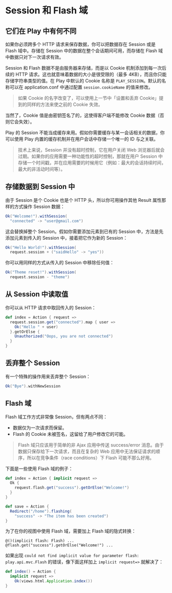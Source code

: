 # Session 和 Flash 域

## 它们在 Play 中有何不同

如果你必须跨多个 HTTP 请求来保存数据，你可以把数据存在 Session 或是 Flash 域中。存储在 Session 中的数据在整个会话期间可用，而存储在 Flash 域中数据只对下一次请求有效。

Session 和 Flash 数据不是由服务器来存储，而是以 Cookie 机制添加到每一次后续的 HTTP 请求。这也就意味着数据的大小是很受限的（最多 4KB），而且你只能存储字符串类型的值。在 Play 中默认的 Cookie 名称是 `PLAY_SESSION`。默认的名称可以在 application.conf 中通过配置 `session.cookieName` 的值来修改。

> 如果 Cookie 的名字改变了，可以使用上一节中「设置和丢弃 Cookie」提到的同样的方法来使之前的 Cookie 失效。

当然了，Cookie 值是由密钥签名了的，这使得客户端不能修改 Cookie 数据（否则它会失效）。

Play 的 Session 不能当成缓存来用。假如你需要缓存与某一会话相关的数据，你可以使用 Play 内置的缓存机制并在用户会话中存储一个唯一的 ID 与之关联。

> 技术上来说，Session 并没有超时控制，它在用户关闭 Web 浏览器后就会过期。如果你的应用需要一种功能性的超时控制，那就在用户 Session 中存储一个时间戳，并在应用需要的时候用它（例如：最大的会话持续时间，最大的非活动时间等）。

## 存储数据到 Session 中

由于 Session 是个 Cookie 也是个 HTTP 头，所以你可用操作其他 Result 属性那样的方式操作 Session 数据：

```scala
Ok("Welcome!").withSession(
  "connected" -> "user@gmail.com")
```

这会替换掉整个 Session。假如你需要添加元素到已有的 Session 中，方法是先添加元素到传入的 Session 中，接着把它作为新的 Session：

```scala
Ok("Hello World!").withSession(
  request.session + ("saidHello" -> "yes"))
```

你可以用同样的方式从传入的 Session 中移除任何值：

```scala
Ok("Theme reset!").withSession(
  request.session - "theme")
```

## 从 Session 中读取值

你可以从 HTTP 请求中取回传入的 Session：

```scala
def index = Action { request =>
  request.session.get("connected").map { user =>
    Ok("Hello " + user)
  }.getOrElse {
    Unauthorized("Oops, you are not connected")
  }
}
```

## 丢弃整个 Session

有一个特殊的操作用来丢弃整个 Session：

```scala
Ok("Bye").withNewSession
```

## Flash 域

Flash 域工作方式非常像 Session，但有两点不同：

* 数据仅为一次请求而保留。
* Flash 的 Cookie 未被签名，这留给了用户修改它的可能。

> Flash 域只应该用于简单的非 Ajax 应用中传送 success/error 消息。由于数据只保存给下一次请求，而且在复杂的 Web 应用中无法保证请求的顺序，所以在竞争条件（race conditions）下 Flash 可能不那么好用。

下面是一些使用 Flash 域的例子：

```scala
def index = Action { implicit request =>
  Ok {
    request.flash.get("success").getOrElse("Welcome!")
  }
}

def save = Action {
  Redirect("/home").flashing(
    "success" -> "The item has been created")
}
```

为了在你的视图中使用 Flash 域，需要加上 Flash 域的隐式转换：

`@()(implicit flash: Flash) ...`
`@flash.get("success").getOrElse("Welcome!") ...`

如果出现 `could not find implicit value for parameter flash: play.api.mvc.Flash` 的错误，像下面这样加上 `implicit request=>` 就解决了：

```scala
def index() = Action {
  implicit request =>
    Ok(views.html.Application.index())
}
```
